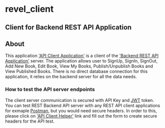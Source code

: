 # revel_client

## Client for Backend REST API Application

## About
This application <a href="https://murmuring-ravine-44482.herokuapp.com" >'API Client Application'</a> is a client of the <a href="https://s    erene-waters-85209.herokuapp.com/" >'Backend REST API Application'</a> server. The application allows user to SignUp, SignIn, SignOut, Add New Book, Edit Book, View My Books, Publish/Unpublish Books and View Published Books. There is no direct database connection for this application, it relies on the backend server for all the data needs.

### How to test the API server endpoints
 The client server communication is secured with API Key and <a href="https://jwt.io/" >JWT</a> token. You can test REST Backend API server with any REST API client applications for exmaple <a href="https://www.getpostman.com/" >Postman</a>, but you would need secure headers. In order to this, please click on <a href="https://murmuring-ravine-44482.herokuapp.com?helper=true" >'API Client Helper'</a> link and fill out the form to create secure headers for the API test. 

